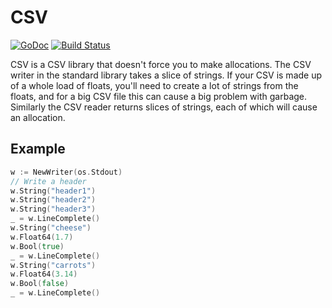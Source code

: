 # CSV

[![GoDoc](https://godoc.org/github.com/philpearl/csv?status.svg)](https://godoc.org/github.com/philpearl/csv) 
[![Build Status](https://travis-ci.org/philpearl/csv.svg)](https://travis-ci.org/philpearl/csv)

CSV is a CSV library that doesn't force you to make allocations. The CSV writer in the standard library takes a slice of strings. If your CSV is made up of a whole load of floats, you'll need to create a lot of strings from the floats, and for a big CSV file this can cause a big problem with garbage. Similarly the CSV reader returns slices of strings, each of which will cause an allocation.



## Example 
```go
w := NewWriter(os.Stdout)
// Write a header
w.String("header1")
w.String("header2")
w.String("header3")
_ = w.LineComplete()
w.String("cheese")
w.Float64(1.7)
w.Bool(true)
_ = w.LineComplete()
w.String("carrots")
w.Float64(3.14)
w.Bool(false)
_ = w.LineComplete()
```